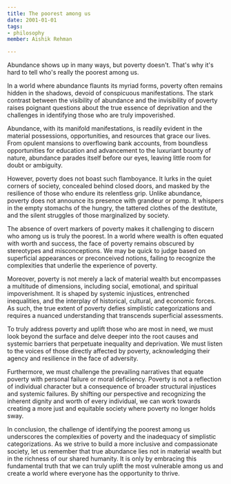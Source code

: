 ```yaml
---
title: The poorest among us 
date: 2001-01-01
tags: 
- philosophy
member: Aishik Rehman

---
```

Abundance shows up in many ways, but poverty doesn't. That's why it's hard to tell who's really the poorest among us.

In a world where abundance flaunts its myriad forms, poverty often remains hidden in the shadows, devoid of conspicuous manifestations. The stark contrast between the visibility of abundance and the invisibility of poverty raises poignant questions about the true essence of deprivation and the challenges in identifying those who are truly impoverished.

Abundance, with its manifold manifestations, is readily evident in the material possessions, opportunities, and resources that grace our lives. From opulent mansions to overflowing bank accounts, from boundless opportunities for education and advancement to the luxuriant bounty of nature, abundance parades itself before our eyes, leaving little room for doubt or ambiguity.

However, poverty does not boast such flamboyance. It lurks in the quiet corners of society, concealed behind closed doors, and masked by the resilience of those who endure its relentless grip. Unlike abundance, poverty does not announce its presence with grandeur or pomp. It whispers in the empty stomachs of the hungry, the tattered clothes of the destitute, and the silent struggles of those marginalized by society.

The absence of overt markers of poverty makes it challenging to discern who among us is truly the poorest. In a world where wealth is often equated with worth and success, the face of poverty remains obscured by stereotypes and misconceptions. We may be quick to judge based on superficial appearances or preconceived notions, failing to recognize the complexities that underlie the experience of poverty.

Moreover, poverty is not merely a lack of material wealth but encompasses a multitude of dimensions, including social, emotional, and spiritual impoverishment. It is shaped by systemic injustices, entrenched inequalities, and the interplay of historical, cultural, and economic forces. As such, the true extent of poverty defies simplistic categorizations and requires a nuanced understanding that transcends superficial assessments.

To truly address poverty and uplift those who are most in need, we must look beyond the surface and delve deeper into the root causes and systemic barriers that perpetuate inequality and deprivation. We must listen to the voices of those directly affected by poverty, acknowledging their agency and resilience in the face of adversity.

Furthermore, we must challenge the prevailing narratives that equate poverty with personal failure or moral deficiency. Poverty is not a reflection of individual character but a consequence of broader structural injustices and systemic failures. By shifting our perspective and recognizing the inherent dignity and worth of every individual, we can work towards creating a more just and equitable society where poverty no longer holds sway.

In conclusion, the challenge of identifying the poorest among us underscores the complexities of poverty and the inadequacy of simplistic categorizations. As we strive to build a more inclusive and compassionate society, let us remember that true abundance lies not in material wealth but in the richness of our shared humanity. It is only by embracing this fundamental truth that we can truly uplift the most vulnerable among us and create a world where everyone has the opportunity to thrive.